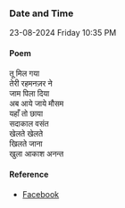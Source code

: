 ### Date and Time

23-08-2024 Friday 10:35 PM

#### Poem

तू मिल गया  <br />
तेरी रहमनज़र ने <br />
जाम पिला दिया  <br />
अब आये जाये मौसम  <br />
यहाँ तो छाया  <br />
सदाकाल वसंत <br />
खेलते खेलते  <br />
खिलते जाना  <br />
खुला आकाश अनन्त

#### Reference

* [Facebook](https://www.facebook.com/share/p/EXkXueDEDFc7gpqx/?mibextid=xfxF2i)
